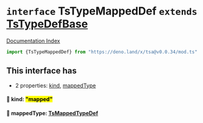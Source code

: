 # `interface` TsTypeMappedDef `extends` [TsTypeDefBase](../private.interface.TsTypeDefBase/README.md)

[Documentation Index](../README.md)

```ts
import {TsTypeMappedDef} from "https://deno.land/x/tsa@v0.0.34/mod.ts"
```

## This interface has

- 2 properties:
[kind](#-kind-mapped),
[mappedType](#-mappedtype-tsmappedtypedef)


#### 📄 kind: <mark>"mapped"</mark>



#### 📄 mappedType: [TsMappedTypeDef](../interface.TsMappedTypeDef/README.md)



